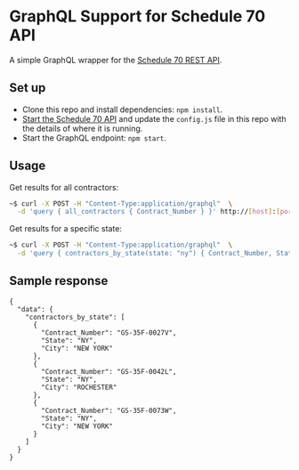 # GraphQL Support for Schedule 70 API

A simple GraphQL wrapper for the [Schedule 70 REST API](https://github.com/mheadd/s70-api).

## Set up

* Clone this repo and install dependencies: ```npm install```.
* [Start the Schedule 70 API](https://github.com/mheadd/s70-api#usage) and update the ```config.js``` file in this repo with the details of where it is running.
* Start the GraphQL endpoint: ```npm start```.

## Usage

Get results for all contractors:

```bash
~$ curl -X POST -H "Content-Type:application/graphql"  \
  -d 'query { all_contractors { Contract_Number } }' http://[host]:[port]
```

Get results for a specific state:

```bash
~$ curl -X POST -H "Content-Type:application/graphql"  \
  -d 'query { contractors_by_state(state: "ny") { Contract_Number, State, City} }' http://[host]:[port]
```

## Sample response

```
{
  "data": {
    "contractors_by_state": [
      {
        "Contract_Number": "GS-35F-0027V",
        "State": "NY",
        "City": "NEW YORK"
      },
      {
        "Contract_Number": "GS-35F-0042L",
        "State": "NY",
        "City": "ROCHESTER"
      },
      {
        "Contract_Number": "GS-35F-0073W",
        "State": "NY",
        "City": "NEW YORK"
      }
    ]
  }
}
```
